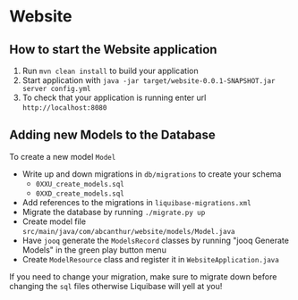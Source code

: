 # Website

How to start the Website application
---

1. Run `mvn clean install` to build your application
1. Start application with `java -jar target/website-0.0.1-SNAPSHOT.jar server config.yml`
1. To check that your application is running enter url `http://localhost:8080`

Adding new Models to the Database
---

To create a new model `Model`
- Write up and down migrations in `db/migrations` to create your schema
  - `0XXU_create_models.sql`
  - `0XXD_create_models.sql`
- Add references to the migrations in `liquibase-migrations.xml`
- Migrate the database by running `./migrate.py up`
- Create model file `src/main/java/com/abcanthur/website/models/Model.java`
- Have `jooq` generate the `ModelsRecord` classes by running "jooq Generate
  Models" in the green play button menu
- Create `ModelResource` class and register it in `WebsiteApplication.java`

If you need to change your migration, make sure to migrate down before changing
the `sql` files otherwise Liquibase will yell at you!
